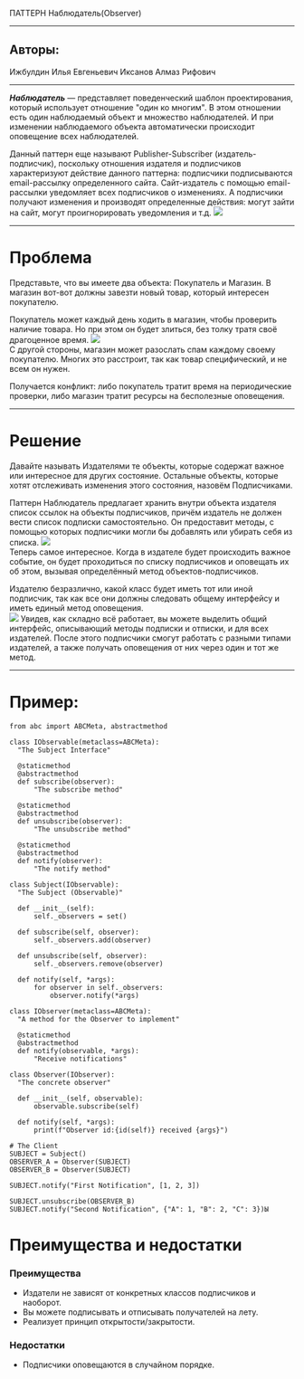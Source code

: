  ПАТТЕРН Наблюдатель(Observer)
***
## Авторы:

Ижбулдин Илья Евгеньевич 
Иксанов Алмаз Рифович
***
***Наблюдатель*** — представляет поведенческий шаблон проектирования, который использует отношение "один ко многим". В этом отношении есть один наблюдаемый объект и множество наблюдателей. И при изменении наблюдаемого объекта автоматически происходит оповещение всех наблюдателей.

Данный паттерн еще называют Publisher-Subscriber (издатель-подписчик), поскольку отношения издателя и подписчиков характеризуют действие данного паттерна: подписчики подписываются email-рассылку определенного сайта. Сайт-издатель с помощью email-рассылки уведомляет всех подписчиков о изменениях. А подписчики получают изменения и производят определенные действия: могут зайти на сайт, могут проигнорировать уведомления и т.д.
![](https://radioprog.ru/uploads/media/articles/0001/06/fa410a58a5b06165b1e9510b455cf43c495b6324.png)
***
# Проблема
Представьте, что вы имеете два объекта: Покупатель и Магазин. В магазин вот-вот должны завезти новый товар, который интересен покупателю.

Покупатель может каждый день ходить в магазин, чтобы проверить наличие товара. Но при этом он будет злиться, без толку тратя своё драгоценное время.
![](https://radioprog.ru/uploads/media/articles/0001/06/6aea5488bd6c4b6fdf80ab14544963391b328497.png)  
С другой стороны, магазин может разослать спам каждому своему покупателю. Многих это расстроит, так как товар специфический, и не всем он нужен.

Получается конфликт: либо покупатель тратит время на периодические проверки, либо магазин тратит ресурсы на бесполезные оповещения.
 
***
  # Решение
 Давайте называть Издателями те объекты, которые содержат важное или интересное для других состояние. Остальные объекты, которые хотят отслеживать изменения этого состояния, назовём Подписчиками.

Паттерн Наблюдатель предлагает хранить внутри объекта издателя список ссылок на объекты подписчиков, причём издатель не должен вести список подписки самостоятельно. Он предоставит методы, с помощью которых подписчики могли бы добавлять или убирать себя из списка.
![](https://radioprog.ru/uploads/media/articles/0001/06/3bd13129cebf1bca55947d023270254cdc2db4a8.png)   
Теперь самое интересное. Когда в издателе будет происходить важное событие, он будет проходиться по списку подписчиков и оповещать их об этом, вызывая определённый метод объектов-подписчиков.

Издателю безразлично, какой класс будет иметь тот или иной подписчик, так как все они должны следовать общему интерфейсу и иметь единый метод оповещения.  
![](https://radioprog.ru/uploads/media/articles/0001/06/b9de96441d0d5c807a1f804233a7d5738499aab8.png) 
Увидев, как складно всё работает, вы можете выделить общий интерфейс, описывающий методы подписки и отписки, и для всех издателей. После этого подписчики смогут работать с разными типами издателей, а также получать оповещения от них через один и тот же метод.

  ***
  # Пример: 
  ```
  from abc import ABCMeta, abstractmethod

class IObservable(metaclass=ABCMeta):
    "The Subject Interface"

    @staticmethod
    @abstractmethod
    def subscribe(observer):
        "The subscribe method"

    @staticmethod
    @abstractmethod
    def unsubscribe(observer):
        "The unsubscribe method"

    @staticmethod
    @abstractmethod
    def notify(observer):
        "The notify method"

class Subject(IObservable):
    "The Subject (Observable)"

    def __init__(self):
        self._observers = set()

    def subscribe(self, observer):
        self._observers.add(observer)

    def unsubscribe(self, observer):
        self._observers.remove(observer)

    def notify(self, *args):
        for observer in self._observers:
            observer.notify(*args)

class IObserver(metaclass=ABCMeta):
    "A method for the Observer to implement"

    @staticmethod
    @abstractmethod
    def notify(observable, *args):
        "Receive notifications"

class Observer(IObserver):
    "The concrete observer"

    def __init__(self, observable):
        observable.subscribe(self)

    def notify(self, *args):
        print(f"Observer id:{id(self)} received {args}")

# The Client
SUBJECT = Subject()
OBSERVER_A = Observer(SUBJECT)
OBSERVER_B = Observer(SUBJECT)

SUBJECT.notify("First Notification", [1, 2, 3])

SUBJECT.unsubscribe(OBSERVER_B)
SUBJECT.notify("Second Notification", {"A": 1, "B": 2, "C": 3})Ы
```
 # Преимущества и недостатки

### Преимущества

* Издатели не зависят от конкретных классов подписчиков и наоборот.
* Вы можете подписывать и отписывать получателей на лету.
* Реализует принцип открытости/закрытости.

### Недостатки

* Подписчики оповещаются в случайном порядке.
